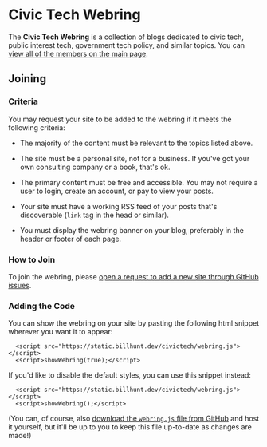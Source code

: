 # Civic Tech Webring

The **Civic Tech Webring** is a collection of blogs dedicated to civic tech, public interest tech, government tech policy, and similar topics.  You can [view all of the members on the main page](https://billhunt.dev/civic-tech-webring/).

## Joining

### Criteria

You may request your site to be added to the webring if it meets the following criteria:

* The majority of the content must be relevant to the topics listed above.

* The site must be a personal site, not for a business. If you've got your own consulting company or a book, that's ok.

* The primary content must be free and accessible. You may not require a user to login, create an account, or pay to view your posts.

* Your site must have a working RSS feed of your posts that's discoverable (`link` tag in the head or similar).

* You must display the webring banner on your blog, preferably in the header or footer of each page.

### How to Join

To join the webring, please [open a request to add a new site through GitHub issues](https://github.com/krusynth/civic-tech-webring/issues/new/choose).

### Adding the Code
You can show the webring on your site by pasting the following html snippet wherever you want it to appear:

```
  <script src="https://static.billhunt.dev/civictech/webring.js"></script>
  <script>showWebring(true);</script>
```

If you'd like to disable the default styles, you can use this snippet instead:

```
  <script src="https://static.billhunt.dev/civictech/webring.js"></script>
  <script>showWebring();</script>
```

(You can, of course, also [download the `webring.js` file from GitHub](https://github.com/krusynth/civic-tech-webring/blob/main/webring.js) and host it yourself, but it'll be up to you to keep this file up-to-date as changes are made!)
